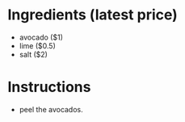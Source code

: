 # Ingredients (latest price)
- avocado ($1)
- lime ($0.5)
- salt ($2)
# Instructions
- peel the avocados.

